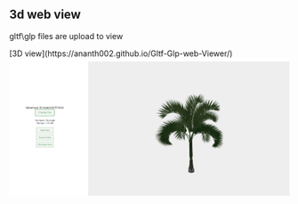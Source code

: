 <h2>3d web view </h2>
<p>gltf\glp files are upload to view </p>
[3D view](https://ananth002.github.io/Gltf-Glp-web-Viewer/)  

<img src="img/Screenshot%202024-12-11%20151619.png">
